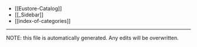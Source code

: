 * [[Eustore-Catalog]]
* [[_Sidebar]]
* [[index-of-categories]]

*****
NOTE: this file is automatically generated. Any edits will be overwritten.
